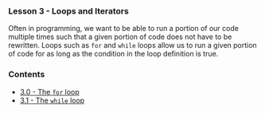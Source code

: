 ### Lesson 3 - Loops and Iterators

Often in programming, we want to be able to run a portion of our code multiple times such that a given portion of code does not have to be rewritten. Loops such as `for` and `while` loops allow us to run a given portion of code for as long as the condition in the loop definition is true.

### Contents

* [3.0 - The `for` loop](#30---the-for-loop)
* [3.1 - The `while` loop](#31---the-while-loop)

